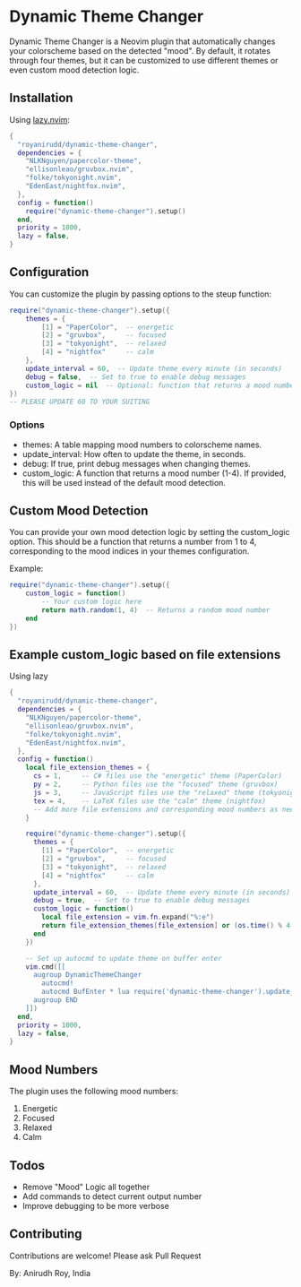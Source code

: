 # Dynamic Theme Changer

Dynamic Theme Changer is a Neovim plugin that automatically changes your colorscheme based on the detected "mood". By default, it rotates through four themes, but it can be customized to use different themes or even custom mood detection logic.

## Installation

Using [lazy.nvim](https://github.com/folke/lazy.nvim):

```lua
{
  "royanirudd/dynamic-theme-changer",
  dependencies = {
    "NLKNguyen/papercolor-theme",
    "ellisonleao/gruvbox.nvim",
    "folke/tokyonight.nvim",
    "EdenEast/nightfox.nvim",
  },
  config = function()
    require("dynamic-theme-changer").setup()
  end,
  priority = 1000,
  lazy = false,
}
```

## Configuration

You can customize the plugin by passing options to the steup function:

```lua
require("dynamic-theme-changer").setup({
    themes = {
        [1] = "PaperColor",  -- energetic
        [2] = "gruvbox",     -- focused
        [3] = "tokyonight",  -- relaxed
        [4] = "nightfox"     -- calm
    },
    update_interval = 60,  -- Update theme every minute (in seconds)
    debug = false,  -- Set to true to enable debug messages
    custom_logic = nil  -- Optional: function that returns a mood number (1-4)
})
-- PLEASE UPDATE 60 TO YOUR SUITING 
```


### Options

- themes: A table mapping mood numbers to colorscheme names.
- update_interval: How often to update the theme, in seconds.
- debug: If true, print debug messages when changing themes.
- custom_logic: A function that returns a mood number (1-4). If provided, this will be used instead of the default mood detection.

## Custom Mood Detection

You can provide your own mood detection logic by setting the custom_logic option. This should be a function that returns a number from 1 to 4, corresponding to the mood indices in your themes configuration.

Example:
```lua
require("dynamic-theme-changer").setup({
    custom_logic = function()
        -- Your custom logic here
        return math.random(1, 4)  -- Returns a random mood number
    end
})

```

## Example custom_logic based on file extensions
Using lazy
```lua
{
  "royanirudd/dynamic-theme-changer",
  dependencies = {
    "NLKNguyen/papercolor-theme",
    "ellisonleao/gruvbox.nvim",
    "folke/tokyonight.nvim",
    "EdenEast/nightfox.nvim",
  },
  config = function()
    local file_extension_themes = {
      cs = 1,     -- C# files use the "energetic" theme (PaperColor)
      py = 2,     -- Python files use the "focused" theme (gruvbox)
      js = 3,     -- JavaScript files use the "relaxed" theme (tokyonight)
      tex = 4,    -- LaTeX files use the "calm" theme (nightfox)
      -- Add more file extensions and corresponding mood numbers as needed
    }

    require("dynamic-theme-changer").setup({
      themes = {
        [1] = "PaperColor",  -- energetic
        [2] = "gruvbox",     -- focused
        [3] = "tokyonight",  -- relaxed
        [4] = "nightfox"     -- calm
      },
      update_interval = 60,  -- Update theme every minute (in seconds)
      debug = true,  -- Set to true to enable debug messages
      custom_logic = function()
        local file_extension = vim.fn.expand("%:e")
        return file_extension_themes[file_extension] or (os.time() % 4 + 1)
      end
    })

    -- Set up autocmd to update theme on buffer enter
    vim.cmd([[
      augroup DynamicThemeChanger
        autocmd!
        autocmd BufEnter * lua require('dynamic-theme-changer').update_theme()
      augroup END
    ]])
  end,
  priority = 1000,
  lazy = false,
}

```

## Mood Numbers
The plugin uses the following mood numbers:
1. Energetic
2. Focused
3. Relaxed
4. Calm

## Todos
- Remove "Mood" Logic all together
- Add commands to detect current output number
- Improve debugging to be more verbose

## Contributing 

Contributions are welcome! Please ask Pull Request

By: Anirudh Roy, India 
